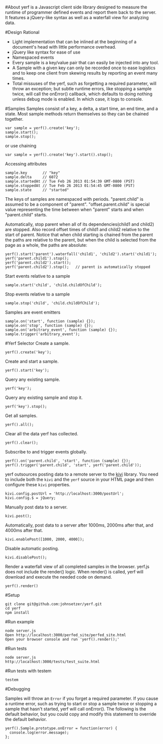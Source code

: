 #About
yerf is a Javascript client side library designed to measure the runtime of programmer defined events and report them back to the server.  It features a jQuery-like syntax as well as a waterfall view for analyzing data.

#Design Rational
- Light implementation that can be inlined at the beginning of a document's head with little performance overhead.
- jQuery like syntax for ease of use
- Namespaced events
- Every sample is a key/value pair that can easily be injected into any tool.
- A Sample with a given key can only be recorded once to ease logistics and to keep one client from skewing results by reporting an event many times.
- Total missuses of the yerf, such as forgetting a required parameter, will throw an exception; but subtle runtime errors, like stopping a sample twice, will call the onError() callback, which defaults to doing nothing unless debug mode is enabled. In which case, it logs to console.

#Samples
Samples consist of a key, a delta, a start time, an end time, and a state.  Most sample methods return themselves so they can be chained together.
    
    var sample = yerf().create('key');
    sample.start();
    sample.stop();

or use chaining
    
    var sample = yerf().create('key').start().stop();

Accessing attributes

    sample.key       // "key"
    sample.delta     // 6072
    sample.startedAt // Tue Feb 26 2013 01:54:39 GMT-0800 (PST)
    sample.stoppedAt // Tue Feb 26 2013 01:54:45 GMT-0800 (PST)
    sample.state     // "started"

The keys of samples are namespaced with periods.
"parent.child" is assumed to be a component of "parent".  "offset.parent.child" is special value representing the time between when "parent" starts and when "parent.child" starts.

Automatically, stop parent when all of its dependencies(child1 and child2) are stopped. Also record offset times of child1 and child2 relative to the start of parent.  Notice that when child starting is chained from the parent the paths are relative to the parent, but when the child is selected from the page as a whole, the paths are absolute:

    yerf().start('parent').waterfall('child1', 'child2').start('child1');
    yerf('parent.child1').stop();
    yerf('parent.child2').start();
    yerf('parent.child2').stop();   // parent is automatically stopped

Start events relative to a sample

    sample.start('child', 'child.childOfChild');

Stop events relative to a sample

    sample.stop('child', 'child.childOfChild');

Samples are event emitters

    sample.on('start', function (sample) {});
    sample.on('stop', function (sample) {});
    sample.on('arbitrary_event', function (sample) {});
    sample.trigger('arbitrary_event');

#Yerf Selector
Create a sample.

    yerf().create('key');

Create and start a sample.

    yerf().start('key');

Query any existing sample.

    yerf('key');

Query any existing sample and stop it.

    yerf('key').stop();

Get all samples.

    yerf().all();

Clear all the data yerf has collected.

    yerf().clear();

Subscribe to and trigger events globally.

    yerf().on('parent.child', 'start', function (sample) {});
    yerf().trigger('parent.child', 'start', yerf('parent.child'));

yerf outsources posting data to a remote server to the [kivi](https://github.com/johnsetzer/kivi) library.  You need to include both the `kivi` and the `yerf` source in your HTML page and then configure these `kivi` properties.

    kivi.config.postUrl = 'http://localhost:3000/postUrl';
    kivi.config.$ = jQuery;

Manually post data to a server.

    kivi.post();

Automatically, post data to a server after 1000ms, 2000ms after that, and 4000ms after that.

    kivi.enablePost([1000, 2000, 4000]);

Disable automatic posting.

    kivi.disablePost();

Render a waterfall view of all completed samples in the browser.  yerf.js does not include the render() logic.  When render() is called, yerf will download and execute the needed code on demand.

    yerf().render()

#Setup

    git clone git@github.com:johnsetzer/yerf.git
    cd yerf
    npm install

#Run example

    node server.js
    Open http://localhost:3000/perfed_site/perfed_site.html
    Open your browser console and run 'yerf().render();'

#Run tests

    node server.js
    http://localhost:3000/tests/test_suite.html

#Run tests with testem

    testem

#Debugging

Samples will throw  an `Error` if you forget a required parameter. If you cause a runtime error, such as trying to start or stop a sample twice or stopping a sample that hasn't started, yerf will call onError().  The following is the default behavior, but you could copy and modify this statement to override the default behavior.  

    yerf().Sample.prototype.onError = function(error) {
      console.log(error.message);
    };